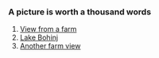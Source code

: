 ### A picture is worth a thousand words ###

1. [View from a farm](https://photos.app.goo.gl/f3YhLKsmyDEG1baK6)
2. [Lake Bohinj](https://photos.app.goo.gl/9yiK4hMn44JhzT8L6)
3. [Another farm view](https://photos.app.goo.gl/LjxeDyGXCwr9e9Y6A)
